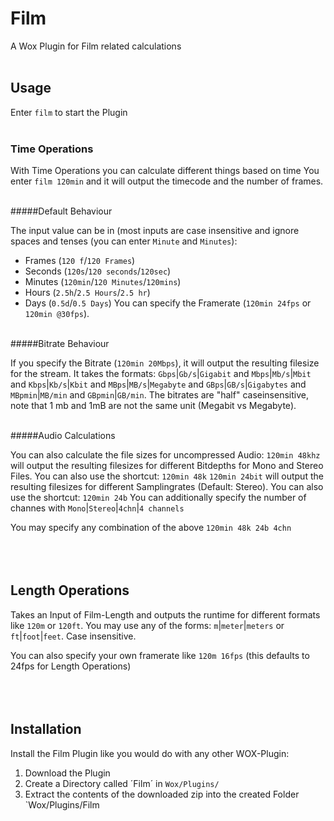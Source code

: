# Film
A Wox Plugin for Film related calculations
<br><br>

## Usage
Enter `film` to start the Plugin
<br><br>

### Time Operations
With Time Operations you can calculate different things based on time
You enter `film 120min` and it will output the timecode and the number of frames.
<br><br>

#####Default Behaviour

The input value can be in (most inputs are case insensitive and ignore spaces and tenses (you can enter `Minute` and `Minutes`):
- Frames (`120 f`/`120 Frames`)
- Seconds (`120s`/`120 seconds`/`120sec`)
- Minutes (`120min`/`120 Minutes`/`120mins`)
- Hours (`2.5h`/`2.5 Hours`/`2.5 hr`)
- Days (`0.5d`/`0.5 Days`)
You can specify the Framerate (`120min 24fps` or `120min @30fps`).
<br><br>

#####Bitrate Behaviour

If you specify the Bitrate (`120min 20Mbps`), it will output the resulting filesize for the stream.
It takes the formats: `Gbps`|`Gb/s`|`Gigabit` and `Mbps`|`Mb/s`|`Mbit` and `Kbps`|`Kb/s`|`Kbit` and `MBps`|`MB/s`|`Megabyte` and `GBps`|`GB/s`|`Gigabytes` and `MBpmin`|`MB/min` and `GBpmin`|`GB/min`. The bitrates are "half" caseinsensitive, note that 1 mb and 1mB are not the same unit (Megabit vs Megabyte).
<br><br>

#####Audio Calculations

You can also calculate the file sizes for uncompressed Audio:
`120min 48khz` will output the resulting filesizes for different Bitdepths for Mono and Stereo Files. You can also use the shortcut: `120min 48k`
`120min 24bit` will output the resulting filesizes for different Samplingrates (Default: Stereo). You can also use the shortcut: `120min 24b`
You can additionally specify the number of channes with `Mono`|`Stereo`|`4chn`|`4 channels`

You may specify any combination of the above `120min 48k 24b 4chn`
<br><br><br><br>


## Length Operations
Takes an Input of Film-Length and outputs the runtime for different formats like `120m` or `120ft`.
You may use any of the forms: `m`|`meter`|`meters` or `ft`|`foot`|`feet`. Case insensitive.

You can also specify your own framerate like `120m 16fps` (this defaults to 24fps for Length Operations)
<br><br><br><br>


## Installation
Install the Film Plugin like you would do with any other WOX-Plugin:

1. Download the Plugin
2. Create a Directory called ´Film´ in `Wox/Plugins/`
3. Extract the contents of the downloaded zip into the created Folder `Wox/Plugins/Film
